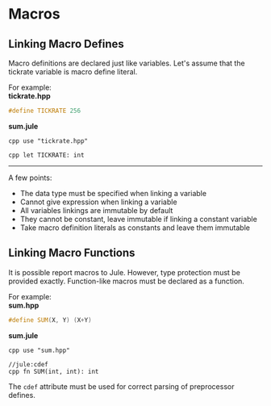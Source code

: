 # Macros

## Linking Macro Defines
Macro definitions are declared just like variables. Let's assume that the tickrate variable is macro define literal.

For example:\
**tickrate.hpp**
```cpp
#define TICKRATE 256
```
**sum.jule**
```jule
cpp use "tickrate.hpp"

cpp let TICKRATE: int
```

---

A few points:
- The data type must be specified when linking a variable
- Cannot give expression when linking a variable
- All variables linkings are immutable by default
- They cannot be constant, leave immutable if linking a constant variable
- Take macro definition literals as constants and leave them immutable

## Linking Macro Functions
It is possible report macros to Jule. However, type protection must be provided exactly. Function-like macros must be declared as a function.

For example:\
**sum.hpp**
```cpp
#define SUM(X, Y) (X+Y)
```
**sum.jule**
```jule
cpp use "sum.hpp"

//jule:cdef
cpp fn SUM(int, int): int
```
The `cdef` attribute must be used for correct parsing of preprocessor defines.